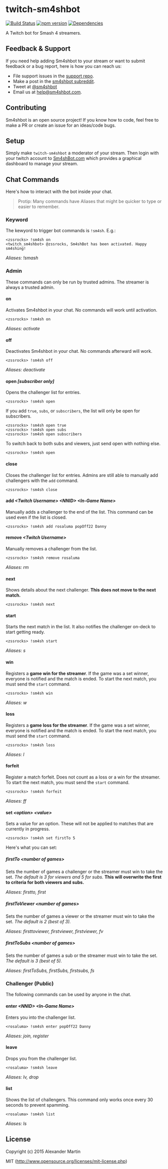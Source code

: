 # twitch-sm4shbot

[![Build Status](https://api.travis-ci.org/twitch-sm4shbot/twitch-sm4shbot.svg)](https://travis-ci.org/twitch-sm4shbot/twitch-sm4shbot)
[![npm version](https://badge.fury.io/js/twitch-sm4shbot.svg)](https://badge.fury.io/js/twitch-sm4shbot)
[![Dependencies](https://david-dm.org/twitch-sm4shbot/twitch-sm4shbot.svg)](https://david-dm.org/twitch-sm4shbot/twitch-sm4shbot)

A Twitch bot for Smash 4 streamers.

## Feedback & Support

If you need help adding Sm4shbot to your stream or want to submit feedback or a
bug report, here is how you can reach us:

* File support issues in the [support repo](https://github.com/twitch-sm4shbot/support).
* Make a post in the [sm4shbot subreddit](https://reddit.com/r/sm4shbot).
* Tweet at [@sm4shbot](https://twitter.com/sm4shbot)
* Email us at [help@sm4shbot.com](mailto:help@sm4shbot.com).

## Contributing

Sm4shbot is an open source project! If you know how to code, feel free to make a
PR or create an issue for an ideas/code bugs.

## Setup

Simply make `twitch-sm4shbot` a moderator of your stream. Then login with your
twitch account to [Sm4shBot.com](http://sm4shbot.com) which provides a graphical
dashboard to manage your stream.

## Chat Commands

Here's how to interact with the bot inside your chat.

> Protip: Many commands have Aliases that might be quicker to type
> or easier to remember.

### Keyword

The kewyord to trigger bot commands is `!sm4sh`. E.g.:

```irc
<zssrocks> !sm4sh on
<twitch_sm4shbot> @zssrocks, Sm4shBot has been activated. Happy sm4shing!
```

*Aliases: !smash*

### Admin

These commands can only be run by trusted admins. The streamer is always a
trusted admin.

#### on

Activates Sm4shbot in your chat. No commands will work until activation.

```irc
<zssrocks> !sm4sh on
```

*Aliases: activate*

#### off

Deactivates Sm4shbot in your chat. No commands afterward will work.

```irc
<zssrocks> !sm4sh off
```

*Aliases: deactivate*

#### open *[subscriber only]*

Opens the challenger list for entries.

```irc
<zssrocks> !sm4sh open
```

If you add `true`, `subs`, or `subscribers`, the list will only be open for
subscribers.

```irc
<zssrocks> !sm4sh open true
<zssrocks> !sm4sh open subs
<zssrocks> !sm4sh open subscribers
```

To switch back to both subs and viewers, just send open with nothing else.

```irc
<zssrocks> !sm4sh open
```

#### close

Closes the challenger list for entries. Admins are still able to manually add
challengers with the `add` command.

```irc
<zssrocks> !sm4sh close
```

#### add *&lt;Twitch Username> &lt;NNID> &lt;In-Game Name>*

Manually adds a challenger to the end of the list. This command can be used even
if the list is closed.

```irc
<zssrocks> !sm4sh add rosaluma popOff22 Danny
```

#### remove *&lt;Twitch Username>*

Manually removes a challenger from the list.

```irc
<zssrocks> !sm4sh remove rosaluma
```

*Aliases: rm*

#### next

Shows details about the next challenger. **This does not move to the next
match.**

```irc
<zssrocks> !sm4sh next
```

#### start

Starts the next match in the list. It also notifies the challenger on-deck to
start getting ready.

```irc
<zssrocks> !sm4sh start
```

*Aliases: s*

#### win

Registers a **game win for the streamer**. If the game was a set winner,
everyone is notified and the match is ended. To start the next match, you must
send the `start` command.

```irc
<zssrocks> !sm4sh win
```

*Aliases: w*

#### loss

Registers a **game loss for the streamer**. If the game was a set winner,
everyone is notified and the match is ended. To start the next match, you must
send the `start` command.

```irc
<zssrocks> !sm4sh loss
```

*Aliases: l*

#### forfeit

Register a match forfeit. Does not count as a loss or a win for the streamer. To
start the next match, you must send the `start` command.

```irc
<zssrocks> !sm4sh forfeit
```

*Aliases: ff*

#### set *&lt;option> &lt;value>*

Sets a value for an option. These will not be applied to matches that are
currently in progress.

```irc
<zssrocks> !sm4sh set firstTo 5
```

Here's what you can set:

##### firstTo *&lt;number of games>*

Sets the number of games a challenger or the streamer must win to take the set.
*The default is 3 for viewers and 5 for subs.* **This will overwrite the first
to criteria for both viewers and subs.**

*Aliases: firstto, first*

##### firstToViewer *&lt;number of games>*

Sets the number of games a viewer or the streamer must win to take the set.
*The default is 2 (best of 3).*

*Aliases: firsttoviewer, firstviewer, firstviewer, fv*

##### firstToSubs *&lt;number of games>*

Sets the number of games a sub or the streamer must win to take the set.
*The default is 3 (best of 5).*

*Aliases: firstToSubs, firstSubs, firstsubs, fs*

### Challenger (Public)

The following commands can be used by anyone in the chat.

#### enter *&lt;NNID> &lt;In-Game Name>*

Enters you into the challenger list.

```irc
<rosaluma> !sm4sh enter popOff22 Danny
```

*Aliases: join, register*

#### leave

Drops you from the challenger list.

```irc
<rosaluma> !sm4sh leave
```

*Aliases: lv, drop*

#### list

Shows the list of challengers. This command only works once every 30 seconds to
prevent spamming.

```irc
<rosaluma> !sm4sh list
```

*Aliases: ls*

## License

Copyright (c) 2015 Alexander Martin

MIT (http://www.opensource.org/licenses/mit-license.php)
